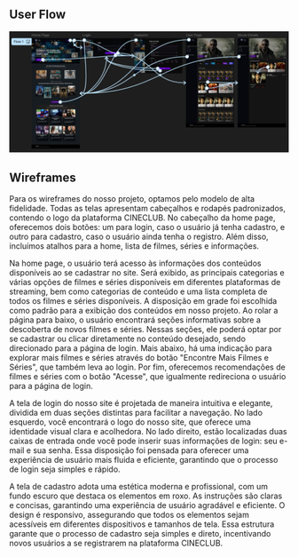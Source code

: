 ## User Flow
![flow.png](https://github.com/ICEI-PUC-Minas-PMV-SI/pmv-si-2024-1-pe1-t1-cineclub/blob/main/docs/img/flow.png)




## Wireframes

Para os wireframes do nosso projeto, optamos pelo modelo de alta fidelidade. Todas as telas apresentam cabeçalhos e rodapés padronizados, contendo o logo da plataforma CINECLUB. No cabeçalho da home page, oferecemos dois botões: um para login, caso o usuário já tenha cadastro, e outro para cadastro, caso o usuário ainda tenha o registro. Além disso, incluímos atalhos para a home, lista de filmes, séries e informações.



Na home page, o usuário terá acesso às informações dos conteúdos disponíveis ao se cadastrar no site. Será exibido, as principais categorias e várias opções de filmes e séries disponíveis em diferentes plataformas de streaming, bem como categorias de conteúdo e uma lista completa de todos os filmes e séries disponíveis. A disposição em grade foi escolhida como padrão para a exibição dos conteúdos em nosso projeto. Ao rolar a página para baixo, o usuário encontrará seções informativas sobre a descoberta de novos filmes e séries. Nessas seções, ele poderá optar por se cadastrar ou clicar diretamente no conteúdo desejado, sendo direcionado para a página de login. Mais abaixo, há uma indicação para explorar mais filmes e séries através do botão "Encontre Mais Filmes e Séries", que também leva ao login. Por fim, oferecemos recomendações de filmes e séries com o botão "Acesse", que igualmente redireciona o usuário para a página de login.



A tela de login do nosso site é projetada de maneira intuitiva e elegante, dividida em duas seções distintas para facilitar a navegação. No lado esquerdo, você encontrará o logo do nosso site, que oferece uma identidade visual clara e acolhedora. No lado direito, estão localizadas duas caixas de entrada onde você pode inserir suas informações de login: seu e-mail e sua senha. Essa disposição foi pensada para oferecer uma experiência de usuário mais fluida e eficiente, garantindo que o processo de login seja simples e rápido.


A tela de cadastro adota uma estética moderna e profissional, com um fundo escuro que destaca os elementos em roxo. As instruções são claras e concisas, garantindo uma experiência de usuário agradável e eficiente. O design é responsivo, assegurando que todos os elementos sejam acessíveis em diferentes dispositivos e tamanhos de tela. Essa estrutura garante que o processo de cadastro seja simples e direto, incentivando novos usuários a se registrarem na plataforma CINECLUB.

